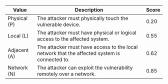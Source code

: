 | **Value**    | **Description**                                                                              | **Score** | 
| ------------ | -------------------------------------------------------------------------------------------- | --------- |
| Physical (P) | The attacker must physically touch the vulnerable device.                                    | 0.20      |
| Local (L)    | The attacker must have physical or logical access to the affected system.                    | 0.55      |
| Adjacent (A) | The attacker must have access to the local network that the affected system is connected to. | 0.62      |
| Network (N)  | The attacker can exploit the vulnerability remotely over a network.                          | 0.85      |
